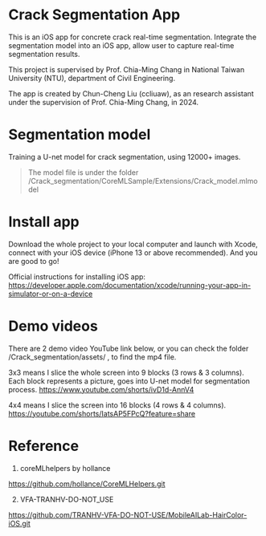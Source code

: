 # Crack Segmentation App
This is an iOS app for concrete crack real-time segmentation. Integrate the segmentation model into an iOS app, allow user to capture real-time segmentation results.

This project is supervised by Prof. Chia-Ming Chang in National Taiwan University (NTU), department of Civil Engineering.

The app is created by Chun-Cheng Liu (ccliuaw), as an research assistant under the supervision of Prof. Chia-Ming Chang, in 2024.

# Segmentation model
Training a U-net model for crack segmentation, using 12000+ images.

>The model file is under the folder /Crack_segmentation/CoreMLSample/Extensions/Crack_model.mlmodel

# Install app

Download the whole project to your local computer and launch with Xcode, connect with your iOS device (iPhone 13 or above recommended). And you are good to go!

Official instructions for installing iOS app: https://developer.apple.com/documentation/xcode/running-your-app-in-simulator-or-on-a-device

# Demo videos

There are 2 demo video YouTube link below, or you can check the folder /Crack_segmentation/assets/ , to find the mp4 file.

3x3 means I slice the whole screen into 9 blocks (3 rows & 3 columns). Each block represents a picture, goes into U-net model for segmentation process.
https://www.youtube.com/shorts/ivD1d-AnnV4


4x4 means I slice the screen into 16 blocks (4 rows & 4 columns).
https://youtube.com/shorts/IatsAP5FPcQ?feature=share

# Reference
1. coreMLhelpers by hollance

https://github.com/hollance/CoreMLHelpers.git

2. VFA-TRANHV-DO-NOT_USE

https://github.com/TRANHV-VFA-DO-NOT-USE/MobileAILab-HairColor-iOS.git
